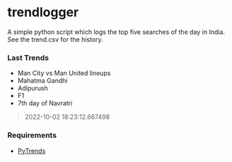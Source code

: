 # trendlogger
A simple python script which logs the top five searches of the day in India.<br>See the trend.csv for the history.<br>

<!-- Last Trends -->
### Last Trends
* Man City vs Man United lineups
* Mahatma Gandhi
* Adipurush
* F1
* 7th day of Navratri
> 2022-10-02 18:23:12.667498

<!-- Requirements -->
### Requirements
* [PyTrends](https://github.com/dreyco676/pytrends)
